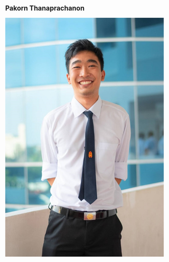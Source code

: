 ## Pakorn Thanaprachanon

![Image of myself](https://github.com/T-Pakorn/Mini-Curriculum-Vitae/blob/gh-pages/62010694.jpg)
